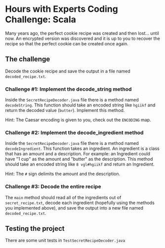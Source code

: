 # Hours with Experts Coding Challenge: Scala

Many years ago, the perfect cookie recipe was created and then lost... until now. An encrypted version was discovered
and it is up to you to recover the recipe so that the perfect cookie can be created once again.

## The challenge

Decode the cookie recipe and save the output in a file named `decoded_recipe.txt`.

### Challenge #1: Implement the decode_string method

Inside the `SecretRecipeDecoder.java` file there is a method named `decodeString`. This function should take an encoded string like
`hgiikf` and return the decoded value (`butter`). Implement this method.

Hint: The Caesar encoding is given to you, check out the `ENCODING` map.

### Challenge #2: Implement the decode_ingredient method

Inside the `SecretRecipeDecoder.java` file there is a method named `decodeIngredient`. This function takes an ingredient. An
ingredient is a class that has an amount and a description. For example: an Ingredient could have "1 cup" as the amount and
"butter" as the description. This method should take an encoded string like `8 vgl#hgiikf` and return an Ingredient.

Hint: The `#` sign delimits the amount and the description.

### Challenge #3: Decode the entire recipe

The `main` method should read all of the ingredients out of `secret_recipe.txt`, decode each ingredient (hopefully using the methods
you implemented above), and save the output into a new file named `decoded_recipe.txt`.

## Testing the project

There are some unit tests in `TestSecretRecipeDecoder.java`
